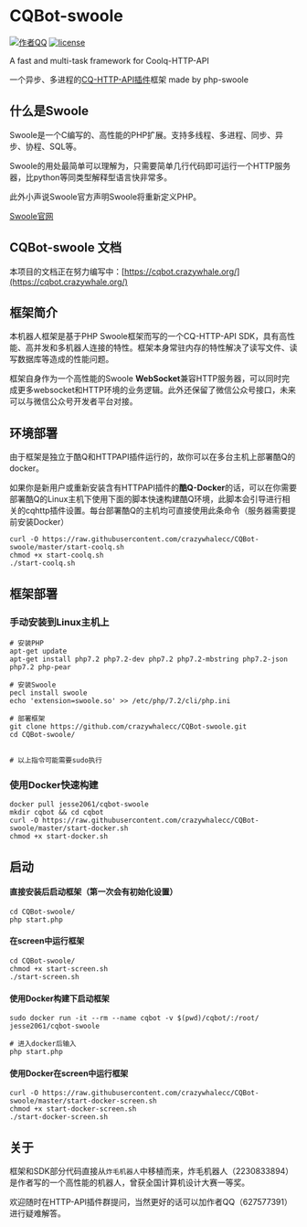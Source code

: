 # CQBot-swoole


[![作者QQ](https://img.shields.io/badge/作者QQ-627577391-orange.svg)]()
[![license](https://img.shields.io/badge/license-MIT-blue.svg)]()


A fast and multi-task framework for Coolq-HTTP-API

一个异步、多进程的[CQ-HTTP-API插件](https://cqhttp.cc/)框架 made by php-swoole

## 什么是Swoole
Swoole是一个C编写的、高性能的PHP扩展。支持多线程、多进程、同步、异步、协程、SQL等。

Swoole的用处最简单可以理解为，只需要简单几行代码即可运行一个HTTP服务器，比python等同类型解释型语言快非常多。

此外小声说Swoole官方声明Swoole将重新定义PHP。

[Swoole官网](https://www.swoole.com/)


## CQBot-swoole 文档
本项目的文档正在努力编写中：[https://cqbot.crazywhale.org/](https://cqbot.crazywhale.org/)


## 框架简介
本机器人框架是基于PHP Swoole框架而写的一个CQ-HTTP-API SDK，具有高性能、高并发和多机器人连接的特性。框架本身常驻内存的特性解决了读写文件、读写数据库等造成的性能问题。

框架自身作为一个高性能的Swoole **WebSocket**兼容HTTP服务器，可以同时完成更多websocket和HTTP环境的业务逻辑。此外还保留了微信公众号接口，未来可以与微信公众号开发者平台对接。


## 环境部署
由于框架是独立于酷Q和HTTPAPI插件运行的，故你可以在多台主机上部署酷Q的docker。

如果你是新用户或重新安装含有HTTPAPI插件的**酷Q-Docker**的话，可以在你需要部署酷Q的Linux主机下使用下面的脚本快速构建酷Q环境，此脚本会引导进行相关的cqhttp插件设置。每台部署酷Q的主机均可直接使用此条命令（服务器需要提前安装Docker）

```shell
curl -O https://raw.githubusercontent.com/crazywhalecc/CQBot-swoole/master/start-coolq.sh
chmod +x start-coolq.sh
./start-coolq.sh
```



## 框架部署
### 手动安装到Linux主机上
``` shell
# 安装PHP
apt-get update
apt-get install php7.2 php7.2-dev php7.2 php7.2-mbstring php7.2-json php7.2 php-pear

# 安装Swoole
pecl install swoole
echo 'extension=swoole.so' >> /etc/php/7.2/cli/php.ini

# 部署框架
git clone https://github.com/crazywhalecc/CQBot-swoole.git
cd CQBot-swoole/


# 以上指令可能需要sudo执行
```


### 使用Docker快速构建
``` shell
docker pull jesse2061/cqbot-swoole
mkdir cqbot && cd cqbot
curl -O https://raw.githubusercontent.com/crazywhalecc/CQBot-swoole/master/start-docker.sh
chmod +x start-docker.sh
```


## 启动
#### 直接安装后启动框架（第一次会有初始化设置）

```shell
cd CQBot-swoole/
php start.php
```

#### 在screen中运行框架

```shell
cd CQBot-swoole/
chmod +x start-screen.sh
./start-screen.sh
```

#### 使用Docker构建下启动框架

```shell
sudo docker run -it --rm --name cqbot -v $(pwd)/cqbot/:/root/ jesse2061/cqbot-swoole

# 进入docker后输入
php start.php
```

#### 使用Docker在screen中运行框架

```shell
curl -O https://raw.githubusercontent.com/crazywhalecc/CQBot-swoole/master/start-docker-screen.sh
chmod +x start-docker-screen.sh
./start-docker-screen.sh
```

## 关于

框架和SDK部分代码直接从`炸毛机器人`中移植而来，炸毛机器人（2230833894）是作者写的一个高性能的机器人，曾获全国计算机设计大赛一等奖。

欢迎随时在HTTP-API插件群提问，当然更好的话可以加作者QQ（627577391）进行疑难解答。